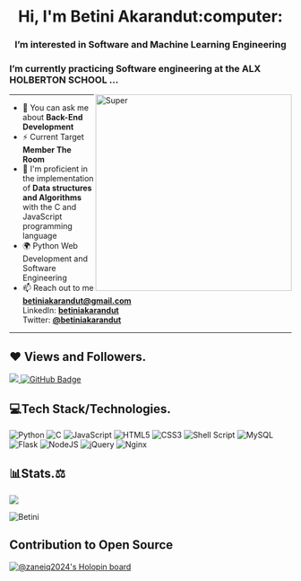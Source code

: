 <h1 align="center">Hi, I'm Betini Akarandut:computer:</h1>
<h3 align="center">I’m interested in Software and Machine Learning Engineering</h3>
<h3>I’m currently practicing Software engineering at the ALX HOLBERTON SCHOOL ...</h3>
<img align= "right" alt="Super" width="350" src="https://github.com/abhisheknaiidu/abhisheknaiidu/blob/master/code.gif?raw=true">
<hr>

- 💬 You can ask me about **Back-End Development**
- ⚡ Current Target **Member The Room**
- 🔩 I'm proficient in the implementation of **Data structures and Algorithms** with the C and JavaScript programming language
- 🌍 Python Web Development and Software Engineering
- 📫 Reach out to me
<br>**betiniakarandut@gmail.com**
<br>LinkedIn: **[betiniakarandut](https://www.linkedin.com/in/betini-akarandut-24654321a/)**
<br>Twitter: **[@betiniakarandut](https://twitter.com/betiniakarandut)**
<hr>

## ❤ Views and Followers.

<a href="https://github.com/betiniakarandut/github-profile-views-counter">
    <img src="https://komarev.com/ghpvc/?username=betiniakarandut">
</a>
<a href="https://github.com/betiniakarandut?tab=followers"><img src="https://img.shields.io/github/followers/betiniakarandut?label=Followers&style=social" alt="GitHub Badge"></a>
<br>

##  💻Tech Stack/Technologies.
![Python](https://img.shields.io/badge/python-3670A0?style=for-the-badge&logo=python&logoColor=ffdd54)
![C](https://img.shields.io/badge/c-%2300599C.svg?style=for-the-badge&logo=c&logoColor=white)
![JavaScript](https://img.shields.io/badge/javascript-%23323330.svg?style=for-the-badge&logo=javascript&logoColor=%23F7DF1E)
![HTML5](https://img.shields.io/badge/html5-%23E34F26.svg?style=for-the-badge&logo=html5&logoColor=white)
![CSS3](https://img.shields.io/badge/css3-%231572B6.svg?style=for-the-badge&logo=css3&logoColor=white)
![Shell Script](https://img.shields.io/badge/shell_script-%23121011.svg?style=for-the-badge&logo=gnu-bash&logoColor=white)
![MySQL](https://img.shields.io/badge/mysql-%2300f.svg?style=for-the-badge&logo=mysql&logoColor=white)
![Flask](https://img.shields.io/badge/flask-%23000.svg?style=for-the-badge&logo=flask&logoColor=white)
![NodeJS](https://img.shields.io/badge/node.js-6DA55F?style=for-the-badge&logo=node.js&logoColor=white)
![jQuery](https://img.shields.io/badge/jquery-%230769AD.svg?style=for-the-badge&logo=jquery&logoColor=white)
![Nginx](https://img.shields.io/badge/nginx-%23009639.svg?style=for-the-badge&logo=nginx&logoColor=white)


##  📊Stats.⚖️
<p><img align="center" src="https://github-readme-stats.vercel.app/api/top-langs/?username=betiniakarandut&layout=compact&theme=dark&hide_border=false" /></p>
<p><img align="center" src="https://github-readme-streak-stats.herokuapp.com/?user=betiniakarandut&theme=dark" alt="Betini" /></p>

## Contribution to Open Source
<!---
betiniakarandut/betiniakarandut is a ✨ special ✨ repository because its `README.md` (this file) appears on your GitHub profile.
You can click the Preview link to take a look at your changes.
--->
[![@zaneiq2024's Holopin board](https://holopin.me/zaneiq2024)](https://holopin.io/@zaneiq2024)
